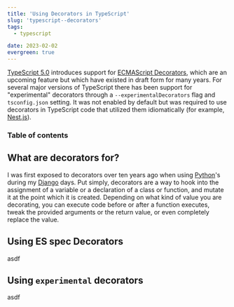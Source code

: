 ```yaml
---
title: 'Using Decorators in TypeScript'
slug: 'typescript--decorators'
tags:
  - typescript

date: 2023-02-02
evergreen: true
---
```


[TypeScript 5.0][1] introduces support for [ECMAScript Decorators][2], which are an upcoming feature
but which have existed in draft form for many years. For several major versions of TypeScript there
has been support for "experimental" decorators through a `--experimentalDecorators` flag and
`tsconfig.json` setting. It was not enabled by default but was required to use decorators in
TypeScript code that utilized them idiomatically (for example, [Nest.js][3]).

### Table of contents

## What are decorators for?

I was first exposed to decorators over ten years ago when using [Python][4]'s during my [Django][5]
days. Put simply, decorators are a way to hook into the assignment of a variable or a declaration of
a class or function, and mutate it at the point which it is created. Depending on what kind of value
you are decorating, you can execute code before or after a function executes, tweak the provided
arguments or the return value, or even completely replace the value.

## Using ES spec Decorators

asdf

## Using `experimental` decorators

asdf

[1]: http:// 'TypeScript 5.0 release notes'
[2]: https://github.com/tc39/proposal-decorators 'ECMAScript Decorators Proposal'
[3]: https://nestjs.com/ 'Nest.js website'
[4]: https:// 'TODO: Python'
[5]: https:// 'TODO: Django Project website'
